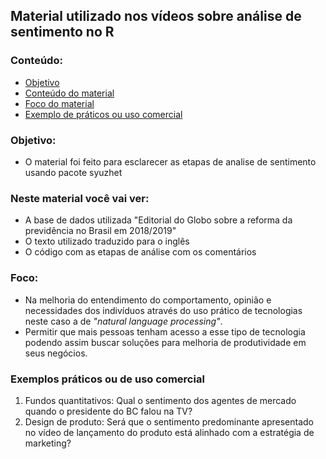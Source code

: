 ## Material utilizado nos vídeos sobre análise de sentimento no R 

### Conteúdo:
  * [Objetivo](#Objetivo)
  * [Conteúdo do material](#Neste-material-você-vai-ver)
  * [Foco do material](#Foco)        
  * [Exemplo de práticos ou uso comercial](#Exemplos-práticos-ou-de-uso-comercial)

### Objetivo:
- O material foi feito para esclarecer as etapas de analise de sentimento usando pacote syuzhet

### Neste material você vai ver:
- A base de dados utilizada "Editorial do Globo sobre a reforma da previdência no Brasil em 2018/2019"
- O texto utilizado traduzido para o inglês 
- O código com as etapas de análise com os comentários

### Foco: 
- Na melhoria do entendimento do comportamento, opinião e necessidades dos indivíduos através do uso prático de tecnologias neste caso a de *"natural language processing"*. 
- Permitir que mais pessoas tenham acesso a esse tipo de tecnologia podendo assim buscar soluções para melhoria de produtividade em seus negócios.

### Exemplos práticos ou de uso comercial
  1. Fundos quantitativos: Qual o sentimento dos agentes de mercado quando o presidente do BC falou na TV?
  2. Design de produto: Será que o sentimento predominante apresentado no vídeo de lançamento do produto está alinhado com a estratégia de marketing?
  
